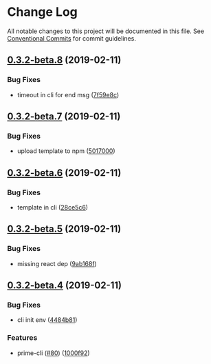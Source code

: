 # Change Log

All notable changes to this project will be documented in this file.
See [Conventional Commits](https://conventionalcommits.org) for commit guidelines.

## [0.3.2-beta.8](https://github.com/birkir/prime/tree/master/packages/prime-cli/compare/v0.3.2-beta.7...v0.3.2-beta.8) (2019-02-11)

### Bug Fixes

- timeout in cli for end msg ([7f59e8c](https://github.com/birkir/prime/tree/master/packages/prime-cli/commit/7f59e8c))

## [0.3.2-beta.7](https://github.com/birkir/prime/tree/master/packages/prime-cli/compare/v0.3.2-beta.6...v0.3.2-beta.7) (2019-02-11)

### Bug Fixes

- upload template to npm ([5017000](https://github.com/birkir/prime/tree/master/packages/prime-cli/commit/5017000))

## [0.3.2-beta.6](https://github.com/birkir/prime/tree/master/packages/prime-cli/compare/v0.3.2-beta.5...v0.3.2-beta.6) (2019-02-11)

### Bug Fixes

- template in cli ([28ce5c6](https://github.com/birkir/prime/tree/master/packages/prime-cli/commit/28ce5c6))

## [0.3.2-beta.5](https://github.com/birkir/prime/tree/master/packages/prime-cli/compare/v0.3.2-beta.4...v0.3.2-beta.5) (2019-02-11)

### Bug Fixes

- missing react dep ([9ab168f](https://github.com/birkir/prime/tree/master/packages/prime-cli/commit/9ab168f))

## [0.3.2-beta.4](https://github.com/birkir/prime/tree/master/packages/prime-cli/compare/v0.3.2-beta.3...v0.3.2-beta.4) (2019-02-11)

### Bug Fixes

- cli init env ([4484b81](https://github.com/birkir/prime/tree/master/packages/prime-cli/commit/4484b81))

### Features

- prime-cli ([#80](https://github.com/birkir/prime/tree/master/packages/prime-cli/issues/80)) ([1000f92](https://github.com/birkir/prime/tree/master/packages/prime-cli/commit/1000f92))
